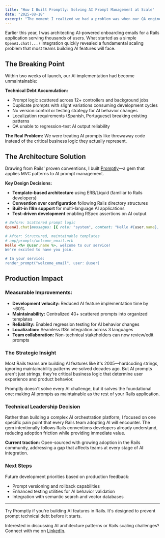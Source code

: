 ```yaml
---
title: "How I Built Promptly: Solving AI Prompt Management at Scale"
date: "2025-08-18"
excerpt: "The moment I realized we had a problem was when our QA engineer asked, 'How do we know if someone accidentally changed how the AI behaves?' We had prompts scattered across a dozen files, each slightly different, with no way to test or version them. It hit me: we were making the same mistakes Rails solved 15 years ago with hardcoded strings. AI prompts aren't just text, they're critical business logic that shapes user experience. So I built Promptly to bring Rails conventions to AI development, treating prompts like the first-class citizens they should be. The result? 60% faster AI feature development and actual regression testing for AI behavior. Sometimes the best solutions aren't about new technology; they're about applying proven patterns to new problems."
---
```


Earlier this year, I was architecting AI-powered onboarding emails for a Rails application serving thousands of users. What started as a simple `OpenAI.chat(...)` integration quickly revealed a fundamental scaling problem that most teams building AI features will face.

## The Breaking Point

Within two weeks of launch, our AI implementation had become unmaintainable:

**Technical Debt Accumulation:**
- Prompt logic scattered across 12+ controllers and background jobs
- Duplicate prompts with slight variations consuming development cycles
- No version control or testing strategy for AI behavior changes
- Localization requirements (Spanish, Portuguese) breaking existing patterns
- QA unable to regression-test AI output reliability

**The Real Problem:** We were treating AI prompts like throwaway code instead of the critical business logic they actually represent.

## The Architecture Solution

Drawing from Rails' proven conventions, I built [Promptly](https://github.com/wilburhimself/promptly)—a gem that applies MVC patterns to AI prompt management.

**Key Design Decisions:**
- **Template-based architecture** using ERB/Liquid (familiar to Rails developers)
- **Convention over configuration** following Rails directory structures
- **Built-in I18n support** for multi-language AI applications
- **Test-driven development** enabling RSpec assertions on AI output

```ruby
# Before: Scattered prompt logic
OpenAI.chat(messages: [{ role: "system", content: "Hello #{user.name}, welcome..." }])

# After: Structured, maintainable templates
# app/prompts/welcome_email.erb
Hello <%= @user.name %>, welcome to our service!
We're excited to have you join.

# In your service:
render_prompt("welcome_email", user: @user)
```

## Production Impact
### Measurable Improvements:

- **Development velocity:** Reduced AI feature implementation time by ~60%
- **Maintainability:** Centralized 40+ scattered prompts into organized templates
- **Reliability:** Enabled regression testing for AI behavior changes
- **Localization:** Seamless I18n integration across 3 languages
- **Team collaboration:** Non-technical stakeholders can now review/edit prompts

### The Strategic Insight
Most Rails teams are building AI features like it's 2005—hardcoding strings, ignoring maintainability patterns we solved decades ago. But AI prompts aren't just strings; they're critical business logic that determine user experience and product behavior.

Promptly doesn't solve every AI challenge, but it solves the foundational one: making AI prompts as maintainable as the rest of your Rails application.

### Technical Leadership Decision
Rather than building a complex AI orchestration platform, I focused on one specific pain point that every Rails team adopting AI will encounter. The gem intentionally follows Rails conventions developers already understand, reducing adoption friction while providing immediate value.

**Current traction:** Open-sourced with growing adoption in the Rails community, addressing a gap that affects teams at every stage of AI integration.

### Next Steps
Future development priorities based on production feedback:

- Prompt versioning and rollback capabilities
- Enhanced testing utilities for AI behavior validation
- Integration with semantic search and vector databases

---

Try Promptly if you're building AI features in Rails. It's designed to prevent prompt technical debt before it starts.

Interested in discussing AI architecture patterns or Rails scaling challenges? Connect with me on [LinkedIn](https://linkedin.com/in/wilbursuero).
